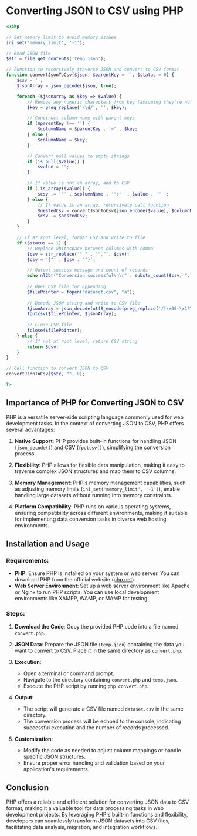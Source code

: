 # Converting JSON to CSV using PHP


```php
<?php

// Set memory limit to avoid memory issues
ini_set('memory_limit', '-1');

// Read JSON file
$str = file_get_contents('temp.json');

// Function to recursively traverse JSON and convert to CSV format
function convertJsonToCsv($json, $parentKey = '', $status = 0) {
    $csv = '';
    $jsonArray = json_decode($json, true);

    foreach ($jsonArray as $key => $value) {
        // Remove any numeric characters from key (assuming they're not desired)
        $key = preg_replace('/\d/', '', $key);

        // Construct column name with parent keys
        if ($parentKey !== '') {
            $columnName = $parentKey . '~' . $key;
        } else {
            $columnName = $key;
        }

        // Convert null values to empty strings
        if (is_null($value)) {
            $value = "";
        }

        // If value is not an array, add to CSV
        if (!is_array($value)) {
            $csv .= '"' . $columnName . '":"' . $value . '" ';
        } else {
            // If value is an array, recursively call function
            $nestedCsv = convertJsonToCsv(json_encode($value), $columnName, $status + 1);
            $csv .= $nestedCsv;
        }
    }

    // If at root level, format CSV and write to file
    if ($status == 1) {
        // Replace whitespace between columns with comma
        $csv = str_replace('" "', '","', $csv);
        $csv = '{"' . $csv . '"}';

        // Output success message and count of records
        echo nl2br("Conversion successful\n\r" . substr_count($csv, ","));
        
        // Open CSV file for appending
        $filePointer = fopen("dataset.csv", "a");
        
        // Decode JSON string and write to CSV file
        $jsonArray = json_decode(utf8_encode(preg_replace('/[\x00-\x1F\x80-\xFF]/', '', $csv)), true);
        fputcsv($filePointer, $jsonArray);
        
        // Close CSV file
        fclose($filePointer);
    } else {
        // If not at root level, return CSV string
        return $csv;
    }
}

// Call function to convert JSON to CSV
convertJsonToCsv($str, "", 0);

?>

```

## Importance of PHP for Converting JSON to CSV

PHP is a versatile server-side scripting language commonly used for web development tasks. In the context of converting JSON to CSV, PHP offers several advantages:

1. **Native Support**: PHP provides built-in functions for handling JSON (`json_decode()`) and CSV (`fputcsv()`), simplifying the conversion process.

2. **Flexibility**: PHP allows for flexible data manipulation, making it easy to traverse complex JSON structures and map them to CSV columns.

3. **Memory Management**: PHP's memory management capabilities, such as adjusting memory limits (`ini_set('memory_limit', '-1')`), enable handling large datasets without running into memory constraints.

4. **Platform Compatibility**: PHP runs on various operating systems, ensuring compatibility across different environments, making it suitable for implementing data conversion tasks in diverse web hosting environments.

## Installation and Usage

### Requirements:
- **PHP**: Ensure PHP is installed on your system or web server. You can download PHP from the official website ([php.net](https://www.php.net/downloads)).
- **Web Server Environment**: Set up a web server environment like Apache or Nginx to run PHP scripts. You can use local development environments like XAMPP, WAMP, or MAMP for testing.

### Steps:

1. **Download the Code**: Copy the provided PHP code into a file named `convert.php`.

2. **JSON Data**: Prepare the JSON file (`temp.json`) containing the data you want to convert to CSV. Place it in the same directory as `convert.php`.

3. **Execution**:
    - Open a terminal or command prompt.
    - Navigate to the directory containing `convert.php` and `temp.json`.
    - Execute the PHP script by running `php convert.php`.

4. **Output**:
    - The script will generate a CSV file named `dataset.csv` in the same directory.
    - The conversion process will be echoed to the console, indicating successful execution and the number of records processed.

5. **Customization**:
    - Modify the code as needed to adjust column mappings or handle specific JSON structures.
    - Ensure proper error handling and validation based on your application's requirements.

## Conclusion

PHP offers a reliable and efficient solution for converting JSON data to CSV format, making it a valuable tool for data processing tasks in web development projects. By leveraging PHP's built-in functions and flexibility, developers can seamlessly transform JSON datasets into CSV files, facilitating data analysis, migration, and integration workflows.
